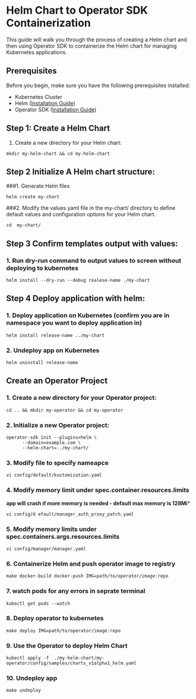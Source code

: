# Helm Chart to Operator SDK Containerization

This guide will walk you through the process of creating a Helm chart and then using Operator SDK to containerize the Helm chart for managing Kubernetes applications.

## Prerequisites

Before you begin, make sure you have the following prerequisites installed:

- Kubernetes Cluster
- Helm ([Installation Guide](https://helm.sh/docs/intro/install/))
- Operator SDK ([Installation Guide](https://sdk.operatorframework.io/docs/install-operator-sdk/))

## Step 1: Create a Helm Chart

1. Create a new directory for your Helm chart:

```
mkdir my-helm-chart && cd my-helm-chart
```

## Step 2 Initialize A Helm chart structure:

 ###1. Generate Helm files
```
helm create my-chart
```

 ###2. Modify the values.yaml file in the my-chart/ directory to define default values and configuration options for your Helm chart.
```
cd  my-chart/
```

## Step 3 Confirm templates output with values:

 ### 1. Run dry-run command to output values to screen without deploying to kubernetes
```
helm install --dry-run --debug realese-name ./my-chart
```

## Step 4 Deploy application with helm:

  ### 1. Deploy application on Kubernetes (confirm you are in namespace you want to deploy application in)
```
helm install release-name ../my-chart
```

  ### 2. Undeploy app on Kubernetes
```
helm uninstall release-name
```


## Create an Operator Project

  ### 1. Create a new directory for your Operator project:
```
cd .. && mkdir my-operator && cd my-operator
```

  ### 2. Initialize a new Operator project:
```
operator-sdk init --plugins=helm \
      --domain=example.com \
      --helm-chart=../my-chart/
```

  ### 3. Modify file to specify nameapce
```
vi config/default/kustomization.yaml
```

 ### 4. Modify memory limit under spec.container.resources.limits
 
**app will crash if more memory is needed - default max memory is 128Mi***
```
vi config/d efault/manager_auth_proxy_patch.yaml
```

 ### 5. Modify memory limits under spec.containers.args.resources.limits
 ```
 vi config/manager/manager.yaml
 ```
 
 ### 6. Containerize Helm and push operator image to registry
```
make docker-build docker-push IMG=path/to/operator/image:repo
```

 ### 7. watch pods for any errors in seprate terminal
```
kubectl get pods --watch
```

 ### 8. Deploy operator to kubernetes
```
make deploy IMG=path/to/operator/image:repo
```

  ### 9. Use the Operator to deploy Helm Chart
```
kubectl apply -f  ./my-helm-chart/my-operator/config/samples/charts_v1alpha1_helm.yaml 
```

  ### 10. Undeploy app
 ```
 make undeploy
 ```
